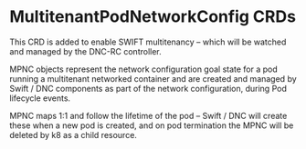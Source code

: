 # MultitenantPodNetworkConfig CRDs

This CRD is added to enable SWIFT multitenancy – which will be watched and managed by the DNC-RC controller.

MPNC objects represent the network configuration goal state for a pod running a multitenant networked container and are created and managed by Swift / DNC components as part of the network configuration, during Pod lifecycle events.

MPNC maps 1:1 and follow the lifetime of the pod – Swift / DNC will create these when a new pod is created, and on pod termination the MPNC will be deleted by k8 as a child resource.

